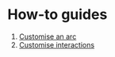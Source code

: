 # How-to guides

1. [Customise an arc](./demo/scripts/customise_an_arc.py)
2. [Customise interactions](./demo/scripts/customise_interactions.py)
